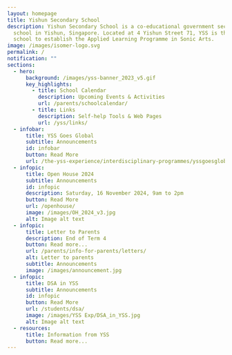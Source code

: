 ```yaml
---
layout: homepage
title: Yishun Secondary School
description: Yishun Secondary School is a co-educational government secondary
  school in Yishun, Singapore. Located at 4 Yishun Street 71, YSS is the first
  school to establish the Applied Learning Programme in Sonic Arts.
image: /images/isomer-logo.svg
permalink: /
notification: ""
sections:
  - hero:
      background: /images/yss-banner_2023_v5.gif
      key_highlights:
        - title: School Calendar
          description: Upcoming Events & Activities
          url: /parents/schoolcalendar/
        - title: Links
          description: Self-help Tools & Web Pages
          url: /yss/links/
  - infobar:
      title: YSS Goes Global
      subtitle: Announcements
      id: infobar
      button: Read More
      url: /the-yss-experience/interdisciplinary-programmes/yssgoesglobal/
  - infopic:
      title: Open House 2024
      subtitle: Announcements
      id: infopic
      description: Saturday, 16 November 2024, 9am to 2pm
      button: Read More
      url: /openhouse/
      image: /images/OH_2024_v3.jpg
      alt: Image alt text
  - infopic:
      title: Letter to Parents
      description: End of Term 4
      button: Read more...
      url: /parents/info-for-parents/letters/
      alt: Letter to parents
      subtitle: Announcements
      image: /images/announcement.jpg
  - infopic:
      title: DSA in YSS
      subtitle: Announcements
      id: infopic
      button: Read More
      url: /students/dsa/
      image: /images/YSS Exp/DSA_in_YSS.jpg
      alt: Image alt text
  - resources:
      title: Information from YSS
      button: Read more...
---
```


